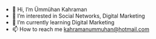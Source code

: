 - 👋 Hi, I’m Ümmühan Kahraman
- 👀 I’m interested in Social Networks, Digital Marketing
- 🌱 I’m currently learning Digital Marketing
- 📫 How to reach me kahramanummuhan@hotmail.com
